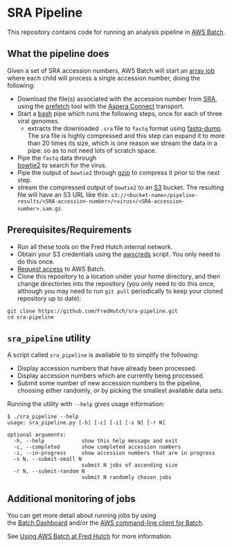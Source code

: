 # SRA Pipeline

This repository contains code for running an analysis pipeline in
[AWS Batch](https://aws.amazon.com/batch/).

## What the pipeline does

Given a set of SRA accession numbers, AWS Batch will start an
[array job](https://docs.aws.amazon.com/batch/latest/userguide/array_jobs.html)
where each child will process a single accession number, doing the following:

* Download the file(s) associated with the accession number from
  [SRA](https://www.ncbi.nlm.nih.gov/sra), using the
  [prefetch](https://trace.ncbi.nlm.nih.gov/Traces/sra/sra.cgi?view=toolkit_doc&f=prefetch)
  tool with the [Aspera Connect](http://downloads.asperasoft.com/connect2//) transport.
* Start a [bash](https://en.wikipedia.org/wiki/Bash_(Unix_shell)) pipe which
  runs the following steps, once for each of three viral genomes.
  * extracts the downloaded `.sra` file to `fastq` format using
    [fastq-dump](https://ncbi.github.io/sra-tools/fastq-dump.html). The sra
    file is highly compressed and this step can expand it to more than 20 times
    its size, which is one reason we stream the data in a pipe: so as to
    not need lots of scratch space.
 * Pipe the `fastq` data through\
   [bowtie2](http://bowtie-bio.sourceforge.net/bowtie2/index.shtml)
   to search for the virus.
 * Pipe the output of `bowtie2` through
   [gzip](https://en.wikipedia.org/wiki/Gzip) to compress it prior to
   the next step.
 * stream the compressed output of `bowtie2` to an
   [S3](https://aws.amazon.com/s3/) bucket. The resulting file will
   have an S3 URL like this: `s3://<bucket-name>/pipeline-results/<SRA-accession-number>/<virus>/<SRA-accession-number>.sam.gz`.


## Prerequisites/Requirements

* Run all these tools on the Fred Hutch internal network.
* Obtain your S3 credentials using the
  [awscreds](https://teams.fhcrc.org/sites/citwiki/SciComp/Pages/Getting%20AWS%20Credentials.aspx)
  script. You only need to do this once.
* [Request access](https://fredhutch.github.io/aws-batch-at-hutch-docs/#request-access)
  to AWS Batch.
* Clone this repository to a location under your home directory, and then
  change directories into the repository (you only need to do this once,
  although you may need to run `git pull` periodically to keep
  your cloned repository up to date):

```
git clone https://github.com/FredHutch/sra-pipeline.git
cd sra-pipeline
```



## `sra_pipeline` utility

A script called `sra_pipeline` is available to to simplify the following:

* Display accession numbers that have already been processed.
* Display accession numbers which are currently being processed.
* Submit some number of new accession numbers to the pipeline, choosing
  either randomly, or by picking the smallest available data sets.

Running the utility with `--help` gives usage information:

```
$ ./sra_pipeline --help
usage: sra_pipeline.py [-h] [-c] [-i] [-s N] [-r N]

optional arguments:
  -h, --help            show this help message and exit
  -c, --completed       show completed accession numbers
  -i, --in-progress     show accession numbers that are in progress
  -s N, --submit-small N
                        submit N jobs of ascending size
  -r N, --submit-random N
                        submit N randomly chosen jobs
```


## Additional monitoring of jobs

You can get more detail about running jobs by using  
the [Batch Dashboard](https://batch-dashboard.fhcrc.org/)
and/or the
[AWS command-line client for Batch](https://docs.aws.amazon.com/cli/latest/reference/batch/index.html).

See [Using AWS Batch at Fred Hutch](https://fredhutch.github.io/aws-batch-at-hutch-docs/)
for more information.
